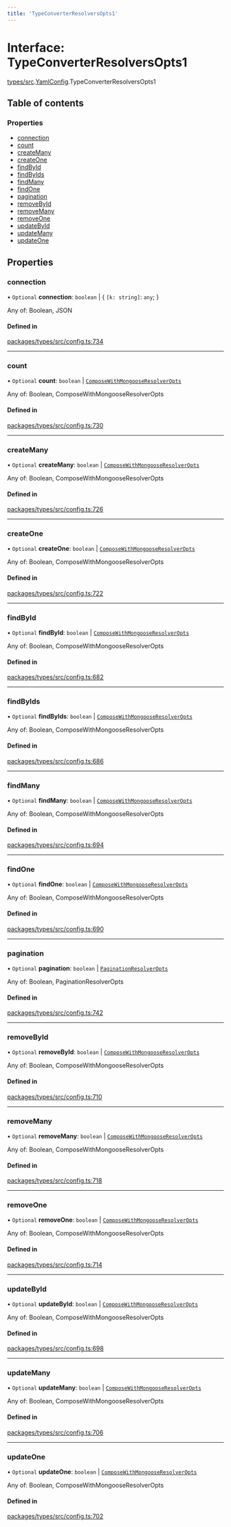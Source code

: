 ```yaml
---
title: 'TypeConverterResolversOpts1'
---
```


# Interface: TypeConverterResolversOpts1

[types/src](../modules/types_src).[YamlConfig](../modules/types_src.YamlConfig).TypeConverterResolversOpts1

## Table of contents

### Properties

- [connection](types_src.YamlConfig.TypeConverterResolversOpts1#connection)
- [count](types_src.YamlConfig.TypeConverterResolversOpts1#count)
- [createMany](types_src.YamlConfig.TypeConverterResolversOpts1#createmany)
- [createOne](types_src.YamlConfig.TypeConverterResolversOpts1#createone)
- [findById](types_src.YamlConfig.TypeConverterResolversOpts1#findbyid)
- [findByIds](types_src.YamlConfig.TypeConverterResolversOpts1#findbyids)
- [findMany](types_src.YamlConfig.TypeConverterResolversOpts1#findmany)
- [findOne](types_src.YamlConfig.TypeConverterResolversOpts1#findone)
- [pagination](types_src.YamlConfig.TypeConverterResolversOpts1#pagination)
- [removeById](types_src.YamlConfig.TypeConverterResolversOpts1#removebyid)
- [removeMany](types_src.YamlConfig.TypeConverterResolversOpts1#removemany)
- [removeOne](types_src.YamlConfig.TypeConverterResolversOpts1#removeone)
- [updateById](types_src.YamlConfig.TypeConverterResolversOpts1#updatebyid)
- [updateMany](types_src.YamlConfig.TypeConverterResolversOpts1#updatemany)
- [updateOne](types_src.YamlConfig.TypeConverterResolversOpts1#updateone)

## Properties

### connection

• `Optional` **connection**: `boolean` \| \{ `[k: string]`: `any`;  }

Any of: Boolean, JSON

#### Defined in

[packages/types/src/config.ts:734](https://github.com/Urigo/graphql-mesh/blob/master/packages/types/src/config.ts#L734)

___

### count

• `Optional` **count**: `boolean` \| [`ComposeWithMongooseResolverOpts`](types_src.YamlConfig.ComposeWithMongooseResolverOpts)

Any of: Boolean, ComposeWithMongooseResolverOpts

#### Defined in

[packages/types/src/config.ts:730](https://github.com/Urigo/graphql-mesh/blob/master/packages/types/src/config.ts#L730)

___

### createMany

• `Optional` **createMany**: `boolean` \| [`ComposeWithMongooseResolverOpts`](types_src.YamlConfig.ComposeWithMongooseResolverOpts)

Any of: Boolean, ComposeWithMongooseResolverOpts

#### Defined in

[packages/types/src/config.ts:726](https://github.com/Urigo/graphql-mesh/blob/master/packages/types/src/config.ts#L726)

___

### createOne

• `Optional` **createOne**: `boolean` \| [`ComposeWithMongooseResolverOpts`](types_src.YamlConfig.ComposeWithMongooseResolverOpts)

Any of: Boolean, ComposeWithMongooseResolverOpts

#### Defined in

[packages/types/src/config.ts:722](https://github.com/Urigo/graphql-mesh/blob/master/packages/types/src/config.ts#L722)

___

### findById

• `Optional` **findById**: `boolean` \| [`ComposeWithMongooseResolverOpts`](types_src.YamlConfig.ComposeWithMongooseResolverOpts)

Any of: Boolean, ComposeWithMongooseResolverOpts

#### Defined in

[packages/types/src/config.ts:682](https://github.com/Urigo/graphql-mesh/blob/master/packages/types/src/config.ts#L682)

___

### findByIds

• `Optional` **findByIds**: `boolean` \| [`ComposeWithMongooseResolverOpts`](types_src.YamlConfig.ComposeWithMongooseResolverOpts)

Any of: Boolean, ComposeWithMongooseResolverOpts

#### Defined in

[packages/types/src/config.ts:686](https://github.com/Urigo/graphql-mesh/blob/master/packages/types/src/config.ts#L686)

___

### findMany

• `Optional` **findMany**: `boolean` \| [`ComposeWithMongooseResolverOpts`](types_src.YamlConfig.ComposeWithMongooseResolverOpts)

Any of: Boolean, ComposeWithMongooseResolverOpts

#### Defined in

[packages/types/src/config.ts:694](https://github.com/Urigo/graphql-mesh/blob/master/packages/types/src/config.ts#L694)

___

### findOne

• `Optional` **findOne**: `boolean` \| [`ComposeWithMongooseResolverOpts`](types_src.YamlConfig.ComposeWithMongooseResolverOpts)

Any of: Boolean, ComposeWithMongooseResolverOpts

#### Defined in

[packages/types/src/config.ts:690](https://github.com/Urigo/graphql-mesh/blob/master/packages/types/src/config.ts#L690)

___

### pagination

• `Optional` **pagination**: `boolean` \| [`PaginationResolverOpts`](types_src.YamlConfig.PaginationResolverOpts)

Any of: Boolean, PaginationResolverOpts

#### Defined in

[packages/types/src/config.ts:742](https://github.com/Urigo/graphql-mesh/blob/master/packages/types/src/config.ts#L742)

___

### removeById

• `Optional` **removeById**: `boolean` \| [`ComposeWithMongooseResolverOpts`](types_src.YamlConfig.ComposeWithMongooseResolverOpts)

Any of: Boolean, ComposeWithMongooseResolverOpts

#### Defined in

[packages/types/src/config.ts:710](https://github.com/Urigo/graphql-mesh/blob/master/packages/types/src/config.ts#L710)

___

### removeMany

• `Optional` **removeMany**: `boolean` \| [`ComposeWithMongooseResolverOpts`](types_src.YamlConfig.ComposeWithMongooseResolverOpts)

Any of: Boolean, ComposeWithMongooseResolverOpts

#### Defined in

[packages/types/src/config.ts:718](https://github.com/Urigo/graphql-mesh/blob/master/packages/types/src/config.ts#L718)

___

### removeOne

• `Optional` **removeOne**: `boolean` \| [`ComposeWithMongooseResolverOpts`](types_src.YamlConfig.ComposeWithMongooseResolverOpts)

Any of: Boolean, ComposeWithMongooseResolverOpts

#### Defined in

[packages/types/src/config.ts:714](https://github.com/Urigo/graphql-mesh/blob/master/packages/types/src/config.ts#L714)

___

### updateById

• `Optional` **updateById**: `boolean` \| [`ComposeWithMongooseResolverOpts`](types_src.YamlConfig.ComposeWithMongooseResolverOpts)

Any of: Boolean, ComposeWithMongooseResolverOpts

#### Defined in

[packages/types/src/config.ts:698](https://github.com/Urigo/graphql-mesh/blob/master/packages/types/src/config.ts#L698)

___

### updateMany

• `Optional` **updateMany**: `boolean` \| [`ComposeWithMongooseResolverOpts`](types_src.YamlConfig.ComposeWithMongooseResolverOpts)

Any of: Boolean, ComposeWithMongooseResolverOpts

#### Defined in

[packages/types/src/config.ts:706](https://github.com/Urigo/graphql-mesh/blob/master/packages/types/src/config.ts#L706)

___

### updateOne

• `Optional` **updateOne**: `boolean` \| [`ComposeWithMongooseResolverOpts`](types_src.YamlConfig.ComposeWithMongooseResolverOpts)

Any of: Boolean, ComposeWithMongooseResolverOpts

#### Defined in

[packages/types/src/config.ts:702](https://github.com/Urigo/graphql-mesh/blob/master/packages/types/src/config.ts#L702)
